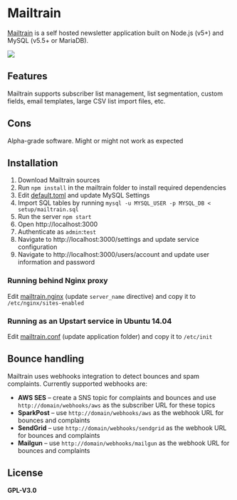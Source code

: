 # Mailtrain

[Mailtrain](http://mailtrain.org) is a self hosted newsletter application built on Node.js (v5+) and MySQL (v5.5+ or MariaDB).

![](http://mailtrain.org/mailtrain.png)

## Features

Mailtrain supports subscriber list management, list segmentation, custom fields, email templates, large CSV list import files, etc.

## Cons

Alpha-grade software. Might or might not work as expected

## Installation

  1. Download Mailtrain sources
  2. Run `npm install` in the mailtrain folder to install required dependencies
  3. Edit [default.toml](config/default.toml) and update MySQL Settings
  4. Import SQL tables by running `mysql -u MYSQL_USER -p MYSQL_DB < setup/mailtrain.sql`
  5. Run the server `npm start`
  6. Open http://localhost:3000
  7. Authenticate as `admin`:`test`
  8. Navigate to http://localhost:3000/settings and update service configuration
  9. Navigate to http://localhost:3000/users/account and update user information and password

### Running behind Nginx proxy

Edit [mailtrain.nginx](setup/mailtrain.nginx) (update `server_name` directive) and copy it to `/etc/nginx/sites-enabled`

### Running as an Upstart service in Ubuntu 14.04

Edit [mailtrain.conf](setup/mailtrain.conf) (update application folder) and copy it to `/etc/init`

## Bounce handling

Mailtrain uses webhooks integration to detect bounces and spam complaints. Currently supported webhooks are:

  * **AWS SES** – create a SNS topic for complaints and bounces and use `http://domain/webhooks/aws` as the subscriber URL for these topics
  * **SparkPost** – use `http://domain/webhooks/aws` as the webhook URL for bounces and complaints
  * **SendGrid** – use `http://domain/webhooks/sendgrid` as the webhook URL for bounces and complaints
  * **Mailgun** – use `http://domain/webhooks/mailgun` as the webhook URL for bounces and complaints

## License

**GPL-V3.0**
